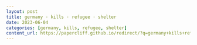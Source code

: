 ```yaml
---
layout: post
title: germany · kills · refugee · shelter
date: 2023-06-04
categories: [germany, kills, refugee, shelter]
content_url: https://papercliff.github.io/redirect/?q=germany+kills+refugee+shelter&tbs=cdr:1,cd_min:6/3/2023,cd_max:6/5/2023
---
```

